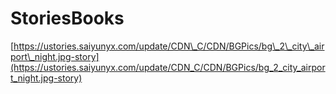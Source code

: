 # StoriesBooks

[https://ustories.saiyunyx.com/update/CDN\_C/CDN/BGPics/bg\_2\_city\_airport\_night.jpg-story](https://ustories.saiyunyx.com/update/CDN_C/CDN/BGPics/bg_2_city_airport_night.jpg-story)

